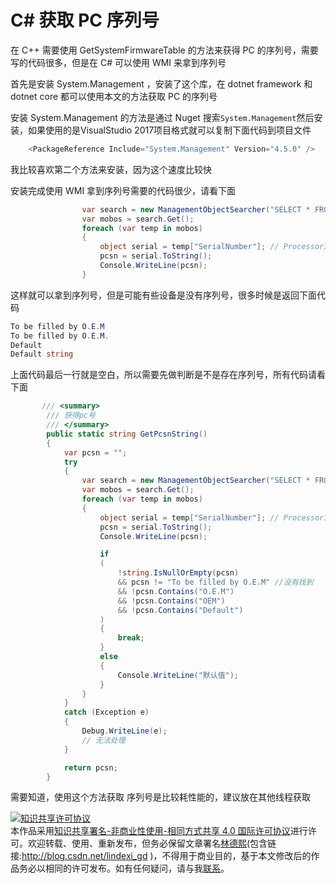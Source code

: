 # C# 获取 PC 序列号

在 C++ 需要使用 GetSystemFirmwareTable 的方法来获得 PC 的序列号，需要写的代码很多，但是在 C# 可以使用 WMI 来拿到序列号

<!--more-->
<!-- csdn -->

<!-- 标签：dotnet,C#,WMI -->

首先是安装 System.Management ，安装了这个库，在 dotnet framework 和 dotnet core 都可以使用本文的方法获取 PC 的序列号

安装 System.Management 的方法是通过 Nuget 搜索`System.Management`然后安装，如果使用的是VisualStudio 2017项目格式就可以复制下面代码到项目文件

```csharp
    <PackageReference Include="System.Management" Version="4.5.0" />

```

我比较喜欢第二个方法来安装，因为这个速度比较快

安装完成使用 WMI 拿到序列号需要的代码很少，请看下面

```csharp
                var search = new ManagementObjectSearcher("SELECT * FROM Win32_BIOS");
                var mobos = search.Get();
                foreach (var temp in mobos)
                {
                    object serial = temp["SerialNumber"]; // ProcessorID if you use Win32_CPU
                    pcsn = serial.ToString();
                    Console.WriteLine(pcsn);
                }
```

这样就可以拿到序列号，但是可能有些设备是没有序列号，很多时候是返回下面代码

```csharp
To be filled by O.E.M
To be filled by O.E.M.
Default
Default string

```

上面代码最后一行就是空白，所以需要先做判断是不是存在序列号，所有代码请看下面

```csharp
       /// <summary>
        /// 获得pc号
        /// </summary>
        public static string GetPcsnString()
        {
            var pcsn = "";
            try
            {
                var search = new ManagementObjectSearcher("SELECT * FROM Win32_BIOS");
                var mobos = search.Get();
                foreach (var temp in mobos)
                {
                    object serial = temp["SerialNumber"]; // ProcessorID if you use Win32_CPU
                    pcsn = serial.ToString();
                    Console.WriteLine(pcsn);

                    if
                    (
                        !string.IsNullOrEmpty(pcsn)
                        && pcsn != "To be filled by O.E.M" //没有找到
                        && !pcsn.Contains("O.E.M")
                        && !pcsn.Contains("OEM")
                        && !pcsn.Contains("Default")
                    )
                    {
                        break;
                    }
                    else
                    {
                        Console.WriteLine("默认值");
                    }
                }
            }
            catch (Exception e)
            {
                Debug.WriteLine(e);
                // 无法处理
            }

            return pcsn;
        }
```

需要知道，使用这个方法获取 序列号是比较耗性能的，建议放在其他线程获取 

<a rel="license" href="http://creativecommons.org/licenses/by-nc-sa/4.0/"><img alt="知识共享许可协议" style="border-width:0" src="https://licensebuttons.net/l/by-nc-sa/4.0/88x31.png" /></a><br />本作品采用<a rel="license" href="http://creativecommons.org/licenses/by-nc-sa/4.0/">知识共享署名-非商业性使用-相同方式共享 4.0 国际许可协议</a>进行许可。欢迎转载、使用、重新发布，但务必保留文章署名[林德熙](http://blog.csdn.net/lindexi_gd)(包含链接:http://blog.csdn.net/lindexi_gd )，不得用于商业目的，基于本文修改后的作品务必以相同的许可发布。如有任何疑问，请与我[联系](mailto:lindexi_gd@163.com)。
